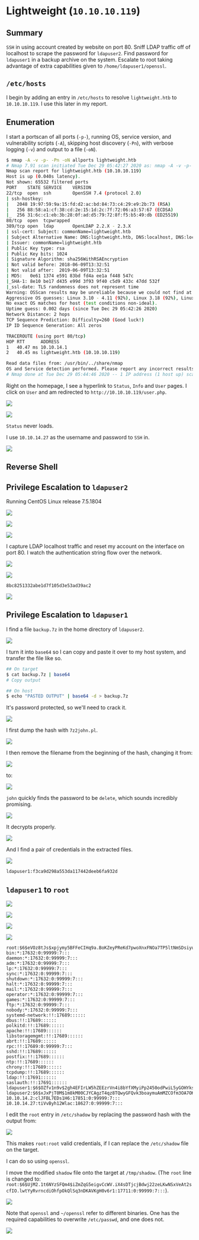 # Lightweight (`10.10.10.119`)

## Summary

`SSH` in using account created by website on port 80. Sniff LDAP traffic off of localhost to scrape the password for `ldapuser2`. Find password for `ldapuser1` in a backup archive on the system. Escalate to root taking advantage of extra capabilities given to `/home/ldapuser1/openssl`.

## `/etc/hosts`

I begin by adding an entry in `/etc/hosts` to resolve `lightweight.htb` to `10.10.10.119`. I use this later in my report.

## Enumeration

I start a portscan of all ports (`-p-`), running OS, service version, and vulnerability scripts (`-A`), skipping host discovery (`-Pn`), with verbose logging (`-v`) and output to a file (`-oN`).

```bash
$ nmap -A -v -p- -Pn -oN allports lightweight.htb
# Nmap 7.91 scan initiated Tue Dec 29 05:42:27 2020 as: nmap -A -v -p- -Pn -oN allports lightweight.htb
Nmap scan report for lightweight.htb (10.10.10.119)
Host is up (0.040s latency).
Not shown: 65532 filtered ports
PORT    STATE SERVICE    VERSION
22/tcp  open  ssh        OpenSSH 7.4 (protocol 2.0)
| ssh-hostkey: 
|   2048 19:97:59:9a:15:fd:d2:ac:bd:84:73:c4:29:e9:2b:73 (RSA)
|   256 88:58:a1:cf:38:cd:2e:15:1d:2c:7f:72:06:a3:57:67 (ECDSA)
|_  256 31:6c:c1:eb:3b:28:0f:ad:d5:79:72:8f:f5:b5:49:db (ED25519)
80/tcp  open  tcpwrapped
389/tcp open  ldap       OpenLDAP 2.2.X - 2.3.X
| ssl-cert: Subject: commonName=lightweight.htb
| Subject Alternative Name: DNS:lightweight.htb, DNS:localhost, DNS:localhost.localdomain
| Issuer: commonName=lightweight.htb
| Public Key type: rsa
| Public Key bits: 1024
| Signature Algorithm: sha256WithRSAEncryption
| Not valid before: 2018-06-09T13:32:51
| Not valid after:  2019-06-09T13:32:51
| MD5:   0e61 1374 e591 83bd fd4a ee1a f448 547c
|_SHA-1: 8e10 be17 d435 e99d 3f93 9f40 c5d9 433c 47dd 532f
|_ssl-date: TLS randomness does not represent time
Warning: OSScan results may be unreliable because we could not find at least 1 open and 1 closed port
Aggressive OS guesses: Linux 3.10 - 4.11 (92%), Linux 3.18 (92%), Linux 3.2 - 4.9 (92%), Linux 5.1 (92%), Crestron XPanel control system (90%), Linux 3.16 (89%), ASUS RT-N56U WAP (Linux 3.4) (87%), Linux 3.1 (87%), Linux 3.2 (87%), HP P2000 G3 NAS device (87%)
No exact OS matches for host (test conditions non-ideal).
Uptime guess: 0.002 days (since Tue Dec 29 05:42:26 2020)
Network Distance: 2 hops
TCP Sequence Prediction: Difficulty=260 (Good luck!)
IP ID Sequence Generation: All zeros

TRACEROUTE (using port 80/tcp)
HOP RTT      ADDRESS
1   40.47 ms 10.10.14.1
2   40.45 ms lightweight.htb (10.10.10.119)

Read data files from: /usr/bin/../share/nmap
OS and Service detection performed. Please report any incorrect results at https://nmap.org/submit/ .
# Nmap done at Tue Dec 29 05:44:46 2020 -- 1 IP address (1 host up) scanned in 139.33 seconds
```

Right on the homepage, I see a hyperlink to `Status`, `Info` and `User` pages. I click on `User` and am redirected to `http://10.10.10.119/user.php`.

![](img/2020-12-29-06-03-45.png)

![](img/2020-12-29-06-04-14.png)

`Status` never loads.

I use `10.10.14.27` as the username and password to `SSH` in.

![](img/2020-12-29-06-05-37.png)

## Reverse Shell

## Privilege Escalation to `ldapuser2`

Running CentOS Linux release 7.5.1804

![](img/2020-12-29-06-28-45.png)

![](img/2020-12-29-21-44-23.png)

![](img/2020-12-29-21-45-23.png)

I capture LDAP localhost traffic and reset my account on the interface on port 80. I watch the authentication string flow over the network.

![](img/2020-12-31-16-56-35.png)

![](img/2020-12-31-16-57-17.png)

`8bc8251332abe1d7f105d3e53ad39ac2`

![](img/2020-12-31-16-58-00.png)

## Privilege Escalation to `ldapuser1`

I find a file `backup.7z` in the home directory of `ldapuser2`.

![](img/2020-12-31-17-17-08.png)

I turn it into `base64` so I can copy and paste it over to my host system, and transfer the file like so.

```bash
## On target
$ cat backup.7z | base64
# Copy output

## On host
$ echo "PASTED OUTPUT" | base64 -d > backup.7z
```

It's password protected, so we'll need to crack it.

![](img/2020-12-31-17-18-59.png)

I first dump the hash with `7z2john.pl`.

![](img/2020-12-31-17-19-19.png)

I then remove the filename from the beginning of the hash, changing it from:

![](img/2020-12-31-17-20-54.png)

to:

![](img/2020-12-31-17-21-12.png)

`john` quickly finds the password to be `delete`, which sounds incredibly promising.

![](img/2020-12-31-17-23-24.png)

It decrypts properly.

![](img/2020-12-31-17-23-43.png)

And I find a pair of credentials in the extracted files.

![](img/2020-12-31-17-36-28.png)

`ldapuser1:f3ca9d298a553da117442deeb6fa932d`

## `ldapuser1` to `root`

![](img/2020-12-31-21-14-16.png)

![](img/2020-12-31-21-14-35.png)

![](img/2020-12-31-21-16-49.png)

![](img/2020-12-31-21-17-06.png)

```
root:$6$eVOz8tJs$xpjymy5BFFeCIHq9a.BoKZeyPReKd7pwoXnxFNOa7TP5ltNmSDsiyuS/ZqTgAGNEbx5jyZpCnbf8xIJ0Po6N8.:17711:0:99999:7:::
bin:*:17632:0:99999:7:::
daemon:*:17632:0:99999:7:::
adm:*:17632:0:99999:7:::
lp:*:17632:0:99999:7:::
sync:*:17632:0:99999:7:::
shutdown:*:17632:0:99999:7:::
halt:*:17632:0:99999:7:::
mail:*:17632:0:99999:7:::
operator:*:17632:0:99999:7:::
games:*:17632:0:99999:7:::
ftp:*:17632:0:99999:7:::
nobody:*:17632:0:99999:7:::
systemd-network:!!:17689::::::
dbus:!!:17689::::::
polkitd:!!:17689::::::
apache:!!:17689::::::
libstoragemgmt:!!:17689::::::
abrt:!!:17689::::::
rpc:!!:17689:0:99999:7:::
sshd:!!:17689::::::
postfix:!!:17689::::::
ntp:!!:17689::::::
chrony:!!:17689::::::
tcpdump:!!:17689::::::
ldap:!!:17691::::::
saslauth:!!:17691::::::
ldapuser1:$6$OZfv1n9v$2gh4EFIrLW5hZEEzrVn4i8bYfXMyiPp2450odPwiL5yGOHYksVd8dCTqeDt3ffgmwmRYw49cMFueNZNOoI6A1.:17691:365:99999:7:::
ldapuser2:$6$xJxPjT0M$1m8kM00CJYCAgzT4qz8TQwyGFQvk3boaymuAmMZCOfm3OA7OKunLZZlqytUp2dun509OBE2xwX/QEfjdRQzgn1:17691:365:99999:7:::
10.10.14.2:clJFBL7EDs1H6:17851:0:99999:7:::
10.10.14.27:tiVvByh12Wlac:18627:0:99999:7:::
```

I edit the `root` entry in `/etc/shadow` by replacing the password hash with the output from:

![](img/2020-12-31-22-12-10.png)

This makes `root:root` valid credentials, if I can replace the `/etc/shadow` file on the target.

I can do so using `openssl`.

I move the modified `shadow` file onto the target at `/tmp/shadow`. (The `root` line is changed to: `root:$6$UjM2.1t6NYzSFQm4$iZmZqG5eigvCcWV.iX4sDTjcjBdwj22zeLKwNSxVeAt2scfIO.lwtYyRvrncdiOhfpOkQlSq3nDKAVKgH0v6r1:17711:0:99999:7:::`).

![](img/2020-12-31-22-27-24.png)

Note that `openssl` and `~/openssl` refer to different binaries. One has the required capabilities to overwrite `/etc/passwd`, and one does not.

![](img/2020-12-31-22-47-31.png)